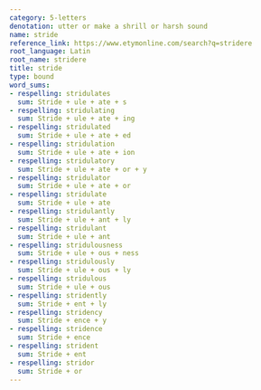 ```yaml
---
category: 5-letters
denotation: utter or make a shrill or harsh sound
name: stride
reference_link: https://www.etymonline.com/search?q=stridere
root_language: Latin
root_name: stridere
title: stride
type: bound
word_sums:
- respelling: stridulates
  sum: Stride + ule + ate + s
- respelling: stridulating
  sum: Stride + ule + ate + ing
- respelling: stridulated
  sum: Stride + ule + ate + ed
- respelling: stridulation
  sum: Stride + ule + ate + ion
- respelling: stridulatory
  sum: Stride + ule + ate + or + y
- respelling: stridulator
  sum: Stride + ule + ate + or
- respelling: stridulate
  sum: Stride + ule + ate
- respelling: stridulantly
  sum: Stride + ule + ant + ly
- respelling: stridulant
  sum: Stride + ule + ant
- respelling: stridulousness
  sum: Stride + ule + ous + ness
- respelling: stridulously
  sum: Stride + ule + ous + ly
- respelling: stridulous
  sum: Stride + ule + ous
- respelling: stridently
  sum: Stride + ent + ly
- respelling: stridency
  sum: Stride + ence + y
- respelling: stridence
  sum: Stride + ence
- respelling: strident
  sum: Stride + ent
- respelling: stridor
  sum: Stride + or
---
```

